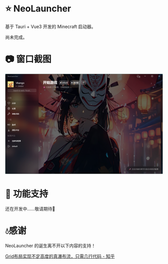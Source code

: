 # ⭐ NeoLauncher

基于 Tauri + Vue3 开发的 Minecraft 启动器。

尚未完成。



# 📷 窗口截图

![](md/screenshot.png)



# 🚀 功能支持

还在开发中……敬请期待🤔



# 💧感谢

NeoLauncher 的诞生离不开以下内容的支持！

[Grid布局实现不定高度的真瀑布流，只需几行代码 - 知乎](https://zhuanlan.zhihu.com/p/648073709)

